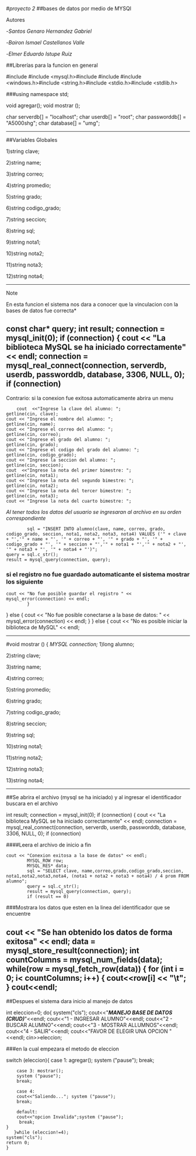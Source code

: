 #*proyecto 2*
##bases de datos por medio de MYSQl

Autores

-*Santos Genaro Hernandez Gabriel*

-*Bairon Ismael Castellanos Valle*

-*Elmer Eduardo Istupe Ruiz*

##Librerías para la funcion en general

#include <iostream>#include <mysql.h>#include <cstdlib>#include <fstream>#include <windows.h>#include <string.h>#include <stdio.h>#include <stdlib.h>

###using namespace std;

void agregar();
void mostrar ();

char serverdb[] = "localhost";
char userdb[] = "root";
char passworddb[] = "A5000shg";
char database[] = "umg";
_________________________________________________
##Variables Globales

1)string clave;

2)string name;

3)string correo;


4)string promedio;

5)string grado;

6)string codigo_grado;

7)string seccion;

8)string sql;

9)string nota1;

10)string nota2;

11)string nota3;

12)string nota4;

----------------------------------------------------------------------
>[!NOTE]
>
>En esta funcion el sistema nos dara a conocer que la vinculacion con la bases de datos fue correcta*

const char* query;
int result;
connection = mysql_init(0);
	if (connection) 
	{
	  cout << "La biblioteca MySQL se ha iniciado correctamente" << endl;
	  connection = mysql_real_connect(connection, serverdb, userdb, passworddb, database, 3306, NULL, 0);
	  if (connection)
---------------------------------------------------------------------
Contrario: si la conexion fue exitosa automaticamente abrira un menu

       	cout  <<"Ingrese la clave del alumno: ";
	getline(cin, clave);
	cout << "Ingrese el nombre del alumno: ";
	getline(cin, name);
    cout << "Ingrese el correo del alumno: ";
	getline(cin, correo);
	cout << "Ingrese el grado del alumno: ";
	getline(cin, grado);
	cout << "Ingrese el codigo del grado del alumno: ";
	getline(cin, codigo_grado);
	cout << "Ingrese la seccion del alumno: ";
	getline(cin, seccion);
	cout  <<"Ingrese la nota del primer bimestre: ";
	getline(cin, nota1);
	cout << "Ingrese la nota del segundo bimestre: ";
	getline(cin, nota2);
    cout << "Ingrese la nota del tercer bimestre: ";
	getline(cin, nota3);
	cout << "Ingrese la nota del cuarto bimestre: ";

*Al tener todos los datos del usuario se ingresaran al archivo en su orden correspondiente*

           	sql = "INSERT INTO alumno(clave, name, correo, grado, codigo_grado, seccion, nota1, nota2, nota3, nota4) VALUES ('" + clave + "','" + name + "', '" + correo + "', '" + grado + "', '" + codigo_grado + "', '" + seccion + "','" + nota1 + "','" + nota2 + "', '" + nota3 + "', '" + nota4 + "')";    
	query = sql.c_str();
	result = mysql_query(connection, query);
        

### si el registro no fue guardado automaticante el sistema mostrar los siguiente ###

        
	cout << "No fue posible guardar el registro " << mysql_error(connection) << endl;
			}	
}
		else 
		{
			cout << "No fue posible conectarse a la base de datos: " << mysql_error(connection) << endl;
		}
	}
	else 
	{
		cout << "No es posible iniciar la biblioteca de MySQL" << endl;

----------------------------------------------------------------------------
#void mostrar ()	{
*MYSQL connection;*
1)long alumno;

2)string clave;

3)string name;

4)string correo;

5)string promedio;

6)string grado;

7)string codigo_grado;

8)string seccion;

9)string sql;

10)string nota1;

11)string nota2;

12)string nota3;

13)string nota4;

---------------------------------------------------------------------------
##Se abrira el archivo (mysql se ha iniciado) y al ingresar el identificador buscara en el archivo

int result;
	connection = mysql_init(0);
		if (connection) 
	{
		cout << "La biblioteca MySQL se ha iniciado correctamente" << endl;
		connection = mysql_real_connect(connection, serverdb, userdb, passworddb, database, 3306, NULL, 0);
		if (connection) 

####Leera el archivo de inicio a fin

    cout << "Conexion exitosa a la base de datos" << endl;	
			MYSQL_ROW row;
			MYSQL_RES* data;
			sql = "SELECT clave, name,correo,grado,codigo_grado,seccion, nota1,nota2,nota3,nota4, (nota1 + nota2 + nota3 + nota4) / 4 prom FROM alumno";
			query = sql.c_str();
			result = mysql_query(connection, query);
			if (result == 0) 

###Mostrara los datos que esten en la linea del identificador que se encuentre

cout << "Se han obtenido los datos de forma exitosa" << endl;
				data = mysql_store_result(connection);
				int countColumns = mysql_num_fields(data);
				while(row = mysql_fetch_row(data))
				{
					for (int i = 0; i< countColumns; i++)
					{
						cout<<row[i] << "\t";
					}
					cout<<endl;
----------------------------------------------------------------
##Despues el sistema dara inicio al manejo de datos

int eleccion=0;
    do{
        system("cls");
        cout<<"*****MANEJO BASE DE DATOS (CRUD)*****"<<endl;
        cout<<"1 - INGRESAR ALUMNO"<<endl;
        cout<<"2 - BUSCAR ALUMNO"<<endl;
        cout<<"3 - MOSTRAR ALLUMNOS"<<endl;
        cout<<"4 - SALIR"<<endl;
        cout<<"FAVOR DE ELEGIR UNA OPCION  "<<endl;
        cin>>eleccion;

###en la cual empezara el metodo de eleccion

switch (eleccion){
	    case 1: agregar();
	    system ("pause");
        break;
        
        case 3: mostrar();
        system ("pause");
        break;
        
        case 4:
        cout<<"Saliendo..."; system ("pause");
        break;
        
        default:
        cout<<"opcion Invalida";system ("pause");
         break;    
    }
       }while (eleccion!=4);
    system("cls");
    return 0;        
	}
	